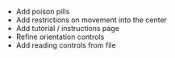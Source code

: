 * Add poison pills
* Add restrictions on movement into the center
* Add tutorial / instructions page
* Refine orientation controls
* Add reading controls from file
